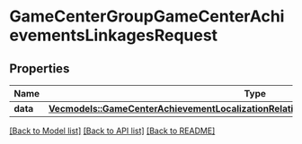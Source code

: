 # GameCenterGroupGameCenterAchievementsLinkagesRequest

## Properties

Name | Type | Description | Notes
------------ | ------------- | ------------- | -------------
**data** | [**Vec<models::GameCenterAchievementLocalizationRelationshipsGameCenterAchievementData>**](GameCenterAchievementLocalization_relationships_gameCenterAchievement_data.md) |  | 

[[Back to Model list]](../README.md#documentation-for-models) [[Back to API list]](../README.md#documentation-for-api-endpoints) [[Back to README]](../README.md)


